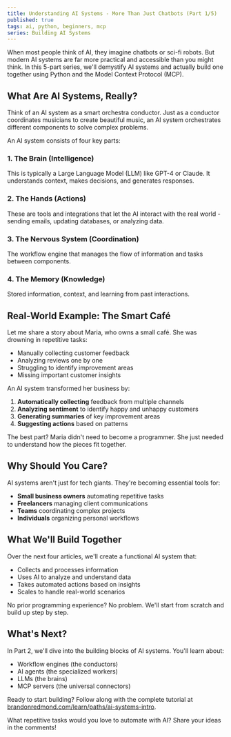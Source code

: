 ```yaml
---
title: Understanding AI Systems - More Than Just Chatbots (Part 1/5)
published: true
tags: ai, python, beginners, mcp
series: Building AI Systems
---
```


When most people think of AI, they imagine chatbots or sci-fi robots. But modern AI systems are far more practical and accessible than you might think. In this 5-part series, we'll demystify AI systems and actually build one together using Python and the Model Context Protocol (MCP).

## What Are AI Systems, Really?

Think of an AI system as a smart orchestra conductor. Just as a conductor coordinates musicians to create beautiful music, an AI system orchestrates different components to solve complex problems.

An AI system consists of four key parts:

### 1. **The Brain (Intelligence)**
This is typically a Large Language Model (LLM) like GPT-4 or Claude. It understands context, makes decisions, and generates responses.

### 2. **The Hands (Actions)**
These are tools and integrations that let the AI interact with the real world - sending emails, updating databases, or analyzing data.

### 3. **The Nervous System (Coordination)**
The workflow engine that manages the flow of information and tasks between components.

### 4. **The Memory (Knowledge)**
Stored information, context, and learning from past interactions.

## Real-World Example: The Smart Café

Let me share a story about Maria, who owns a small café. She was drowning in repetitive tasks:
- Manually collecting customer feedback
- Analyzing reviews one by one
- Struggling to identify improvement areas
- Missing important customer insights

An AI system transformed her business by:
1. **Automatically collecting** feedback from multiple channels
2. **Analyzing sentiment** to identify happy and unhappy customers
3. **Generating summaries** of key improvement areas
4. **Suggesting actions** based on patterns

The best part? Maria didn't need to become a programmer. She just needed to understand how the pieces fit together.

## Why Should You Care?

AI systems aren't just for tech giants. They're becoming essential tools for:
- **Small business owners** automating repetitive tasks
- **Freelancers** managing client communications
- **Teams** coordinating complex projects
- **Individuals** organizing personal workflows

## What We'll Build Together

Over the next four articles, we'll create a functional AI system that:
- Collects and processes information
- Uses AI to analyze and understand data
- Takes automated actions based on insights
- Scales to handle real-world scenarios

No prior programming experience? No problem. We'll start from scratch and build up step by step.

## What's Next?

In Part 2, we'll dive into the building blocks of AI systems. You'll learn about:
- Workflow engines (the conductors)
- AI agents (the specialized workers)
- LLMs (the brains)
- MCP servers (the universal connectors)

Ready to start building? Follow along with the complete tutorial at [brandonredmond.com/learn/paths/ai-systems-intro](https://brandonredmond.com/learn/paths/ai-systems-intro).

What repetitive tasks would you love to automate with AI? Share your ideas in the comments!